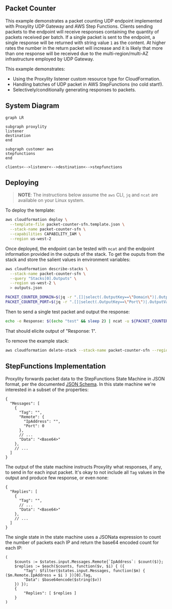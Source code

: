 ## Packet Counter

This example demonstrates a packet counting UDP endpoint implemented with Proxylity UDP Gateway and AWS Step Functions.  Clients sending packets to the endpoint will receive responses containing the quantity of packets received per batch. If a single packet is sent to the endpoint, a single response will be returned with string value `1` as the content.  At higher rates the number in the return packet will increase and it is likely that more than one response will be received due to the multi-region/multi-AZ infrastructure employed by UDP Gateway.

This example demonstrates:

* Using the Proxylity listener custom resource type for CloudFormation.
* Handling batches of UDP packet in AWS StepFunctions (no cold start!).
* Selectively/conditionally generating responses to packets.

## System Diagram

```mermaid
graph LR

subgraph proxylity
listener
destination
end

subgraph customer aws
stepfunctions
end

clients<-->listener<-->destination<-->stepfunctions
```

## Deploying

> **NOTE**: The instructions below assume the `aws` CLI, `jq` and `ncat` are available on your Linux system. 

To deploy the template:

```bash
aws cloudformation deploy \
  --template-file packet-counter-sfn.template.json \
  --stack-name packet-counter-sfn \
  --capabilities CAPABILITY_IAM \
  --region us-west-2
```

Once deployed, the endpoint can be tested with `ncat` and the endpoint information provided in the outputs of the stack. To get the ouputs from the stack and store the salient values in environment variables:

```bash
aws cloudformation describe-stacks \
  --stack-name packet-counter-sfn \
  --query "Stacks[0].Outputs" \
  --region us-west-2 \
  > outputs.json 

PACKET_COUNTER_DOMAIN=$(jq -r ".[]|select(.OutputKey==\"Domain\")|.OutputValue" outputs.json)
PACKET_COUNTER_PORT=$(jq -r ".[]|select(.OutputKey==\"Port\")|.OutputValue" outputs.json)
```

Then to send a single test packet and output the response:

```bash
echo -e Response: $((echo "test" && sleep 2) | ncat -u ${PACKET_COUNTER_DOMAIN} ${PACKET_COUNTER_PORT} -w2)
```

That should elicite output of "Response: 1".

To remove the example stack:
```bash
aws cloudformation delete-stack --stack-name packet-counter-sfn --region us-west-2
```

## StepFunctions Implementation

Proxylity forwards packet data to the StepFunctions State Machine in JSON format, per the documented [JSON Schema](https://www.proxylity.com/docs/destinations/json-packet-format.html). In this state machine we're interested in a subset of the properties:

```jsonc
{
  "Messages": [
    { 
      "Tag": "",
      "Remote": {
        "IpAddress": "",
        "Port": 0
      },
      // ...
      "Data": "<Base64>"
    },
    // ...
  ]
}
```

The output of the state machine instructs Proxylity what responses, if any, to send in for each input packet. It's okay to not include all `Tag` values in the output and produce few response, or even none:

```jsonc
{
  "Replies": [
    { 
      "Tag": "",
      // ...
      "Data": "<Base64>"
    },
    // ...
  ]
}
```

The single state in the state machine uses a JSONata expression to count the number of packets each IP and return the base64 encoded count for each IP:

```jsonata
(
    $counts := $states.input.Messages.Remote{`IpAddress`: $count($)};
    $replies := $each($counts, function($v, $i) { ({ 
        "Tag": $filter($states.input.Messages, function($m) { ($m.Remote.IpAddress = $i ) })[0].Tag,
        "Data": $base64encode($string($v)) 
    }) });
    {
        "Replies": [ $replies ]
    }
)
```
